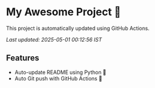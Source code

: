 # My Awesome Project 🚀

This project is automatically updated using GitHub Actions.

_Last updated: 2025-05-01 00:12:56 IST_

## Features
- Auto-update README using Python 🐍
- Auto Git push with GitHub Actions 🤖
